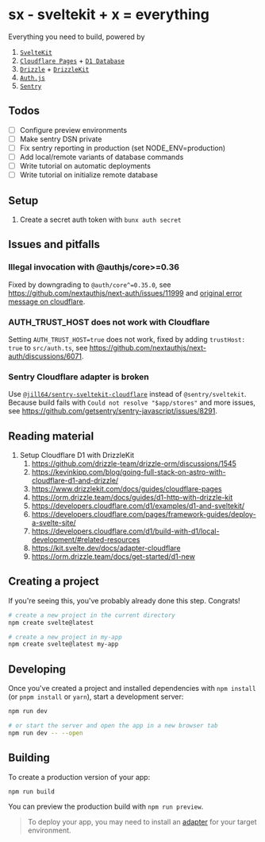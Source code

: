 # sx - sveltekit + x = everything

Everything you need to build, powered by

1. [`SvelteKit`](https://github.com/sveltejs/kit/tree/main/packages/create-svelte)
2. [`Cloudflare Pages`](https://developers.cloudflare.com/pages/framework-guides/deploy-a-svelte-site/) + [`D1 Database`](https://developers.cloudflare.com/d1/)
3. [`Drizzle`](https://orm.drizzle.team/) + [`DrizzleKit`](https://github.com/drizzle-team/drizzle-orm/tree/main/packages/drizzle-kit)
4. [`Auth.js`](https://authjs.dev/getting-started/installation?framework=SvelteKit)
5. [`Sentry`](https://docs.sentry.io/platforms/javascript/guides/sveltekit/)

## Todos

- [ ] Configure preview environments
- [ ] Make sentry DSN private
- [ ] Fix sentry reporting in production (set NODE_ENV=production)
- [ ] Add local/remote variants of database commands
- [ ] Write tutorial on automatic deployments
- [ ] Write tutorial on initialize remote database

## Setup

1. Create a secret auth token with `bunx auth secret`

## Issues and pitfalls

### Illegal invocation with @authjs/core>=0.36

Fixed by downgrading to `@auth/core^=0.35.0`, see https://github.com/nextauthjs/next-auth/issues/11999 and [original error message on cloudflare](https://developers.cloudflare.com/workers/observability/errors/#illegal-invocation-errors).

### AUTH_TRUST_HOST does not work with Cloudflare

Setting `AUTH_TRUST_HOST=true` does not work, fixed by adding `trustHost: true` to `src/auth.ts`, see https://github.com/nextauthjs/next-auth/discussions/6071.

### Sentry Cloudflare adapter is broken

Use [`@jill64/sentry-sveltekit-cloudflare`](https://github.com/jill64/sentry-sveltekit-cloudflare) instead of `@sentry/sveltekit`.
Because build fails with `Could not resolve "$app/stores"` and more issues, see https://github.com/getsentry/sentry-javascript/issues/8291.

## Reading material

1. Setup Cloudflare D1 with DrizzleKit
   1. https://github.com/drizzle-team/drizzle-orm/discussions/1545
   2. https://kevinkipp.com/blog/going-full-stack-on-astro-with-cloudflare-d1-and-drizzle/
   3. https://www.drizzlekit.com/docs/guides/cloudflare-pages
   4. https://orm.drizzle.team/docs/guides/d1-http-with-drizzle-kit
   5. https://developers.cloudflare.com/d1/examples/d1-and-sveltekit/
   6. https://developers.cloudflare.com/pages/framework-guides/deploy-a-svelte-site/
   7. https://developers.cloudflare.com/d1/build-with-d1/local-development/#related-resources
   8. https://kit.svelte.dev/docs/adapter-cloudflare
   9. https://orm.drizzle.team/docs/get-started/d1-new

## Creating a project

If you're seeing this, you've probably already done this step. Congrats!

```bash
# create a new project in the current directory
npm create svelte@latest

# create a new project in my-app
npm create svelte@latest my-app
```

## Developing

Once you've created a project and installed dependencies with `npm install` (or `pnpm install` or `yarn`), start a development server:

```bash
npm run dev

# or start the server and open the app in a new browser tab
npm run dev -- --open
```

## Building

To create a production version of your app:

```bash
npm run build
```

You can preview the production build with `npm run preview`.

> To deploy your app, you may need to install an [adapter](https://kit.svelte.dev/docs/adapters) for your target environment.
